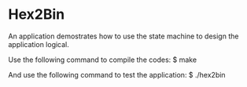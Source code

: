 Hex2Bin
=======

An application demostrates how to use the state machine to design the application logical. 

Use the following command to compile the codes:
$ make

And use the following command to test the application:
$ ./hex2bin <File>



